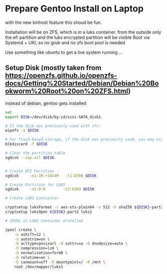 # Prepare Gentoo Install on Laptop
with the new binhost feature this shoud be fun.

Installation will be on ZFS, which is in a luks container. from the outside only the efi partition and the luks encrypted partition will be visible
Boot via Systemd + UKI, so no grub and no zfs boot pool is needed

Use something like ubuntu to get a live system running ...

## Setup Disk (mostly taken from https://openzfs.github.io/openzfs-docs/Getting%20Started/Debian/Debian%20Bookworm%20Root%20on%20ZFS.html)
instead of debian, gentoo gets installed

```bash
set 
export DISK=/dev/disk/by-id/scsi-SATA_disk1

# If the disk was previously used with zfs:
wipefs -a $DISK

# For flash-based storage, if the disk was previously used, you may wish to do a full-disk discard (TRIM/UNMAP), which can improve performance:
blkdiscard -f $DISK

# Clear the partition table
sgdisk --zap-all $DISK


# Create EFI Partition
sgdisk     -n1:1M:+1024M   -t1:EF00 $DISK

# Create Partition for LUKS
sgdisk     -n2:0:0        -t2:8309 $DISK

# Create LUKS Containter

cryptsetup luksFormat -c aes-xts-plain64 -s 512 -h sha256 ${DISK}-part2
cryptsetup luksOpen ${DISK}-part2 luks1

# ZPOOL in LUKS Container erstellen

zpool create \
    -o ashift=12 \
    -o autotrim=on \
    -O acltype=posixacl -O xattr=sa -O dnodesize=auto \
    -O compression=lz4 \
    -O normalization=formD \
    -O relatime=on \
    -O canmount=off -O mountpoint=/ -R /mnt \
    root /dev/mapper/luks1





```
